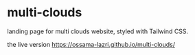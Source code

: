 # multi-clouds
landing page for multi clouds website, styled with Tailwind CSS.

the live version https://ossama-lazri.github.io/multi-clouds/
